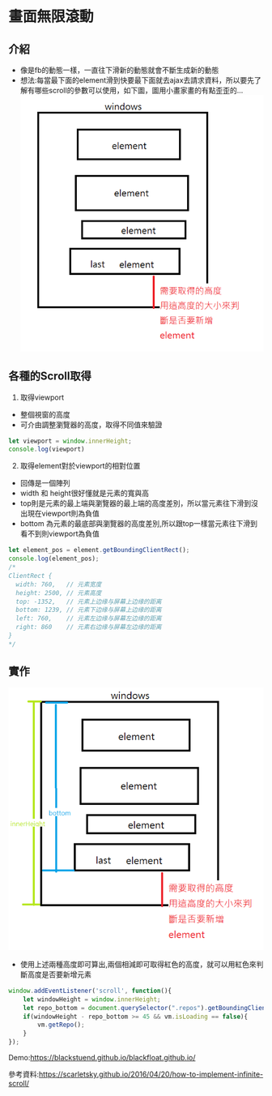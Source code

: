 # 畫面無限滾動


## 介紹
* 像是fb的動態一樣，一直往下滑新的動態就會不斷生成新的動態
* 想法:每當最下面的element滑到快要最下面就去ajax去請求資料，所以要先了解有哪些scroll的參數可以使用，如下圖，圖用小畫家畫的有點歪歪的...
![圖](./2021-01-24-140605.png)

## 各種的Scroll取得

1. 取得viewport
* 整個視窗的高度
* 可介由調整瀏覽器的高度，取得不同值來驗證

```javascript
let viewport = window.innerHeight;
console.log(viewport)
```
2. 取得element對於viewport的相對位置
* 回傳是一個陣列
* width 和 height很好懂就是元素的寬與高
* top則是元素的最上端與瀏覽器的最上端的高度差別，所以當元素往下滑到沒出現在viewport則為負值
* bottom 為元素的最底部與瀏覽器的高度差別,所以跟top一樣當元素往下滑到看不到則viewport為負值

```javascript
let element_pos = element.getBoundingClientRect();
console.log(element_pos);
/* 
ClientRect {
  width: 760,   // 元素宽度
  height: 2500, // 元素高度
  top: -1352,   // 元素上边缘与屏幕上边缘的距离
  bottom: 1239, // 元素下边缘与屏幕上边缘的距离
  left: 760,    // 元素左边缘与屏幕左边缘的距离
  right: 860    // 元素右边缘与屏幕左边缘的距离
} 
*/
```

## 實作

![圖片](./2021-01-24-144059.png)

* 使用上述兩種高度即可算出,兩個相減即可取得紅色的高度，就可以用紅色來判斷高度是否要新增元素

```javascript
window.addEventListener('scroll', function(){
    let windowHeight = window.innerHeight;
    let repo_bottom = document.querySelector(".repos").getBoundingClientRect().bottom;
    if(windowHeight - repo_bottom >= 45 && vm.isLoading == false){
        vm.getRepo();
    }
});
```

Demo:https://blackstuend.github.io/blackfloat.github.io/


參考資料:https://scarletsky.github.io/2016/04/20/how-to-implement-infinite-scroll/